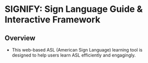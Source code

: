# SIGNIFY: Sign Language Guide &amp; Interactive Framework

## Overview
- This web-based ASL (American Sign Language) learning tool is designed to help users learn ASL efficiently and engagingly.
